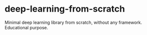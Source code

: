 # deep-learning-from-scratch
Minimal deep learning library from scratch, without any framework. Educational purpose.
